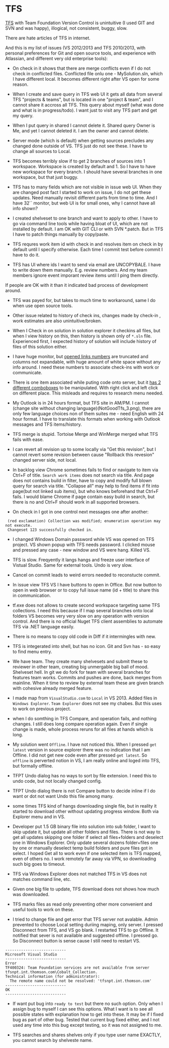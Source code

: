
TFS
===

[TFS] with Team Foundation Version Control is unintuitive (I used GIT and SVN and was happy), illogical, not consistent, buggy, slow.

There are hate articles of TFS in internet.  

And this is my  list of issues (VS 2012/2013 and TFS 2010/2013, with personal preferences for Git and open source tools, and experience with Atlassian, and different very old enterprise tools):

- On check in it shows that there are merge conflicts even if I do not check in conflicted files. Conflicted file onlu one - MySolution.sln, which I have different local. It becomes different right after VS open for some reason.

- When I create and save query in TFS web UI it gets all data from several TFS "projects & teams", but is located in one "project & team", and I cannot share it accross all TFS. This query about myself (what was done and what is in progress/todo). I want just to visit any TFS part and get my query.

- When I put query in shared I cannot delete it. Shared query Owner is Me, and yet I cannot deleted it. I am the owner and cannot delete.

- Server mode (which is default) when getting sources precludes any changed done outside of VS. TFS just do not see these. I have to change all sources to Local.

- TFS becomes terribly slow if to get 2 branches of sources into 1 workspace. Workspace is created by default and 1. So I have to have new workspace for every branch. I should have several branches in one workspace, but that just buggy.

- TFS has to many fields which are not visible in issue web UI. When they are changed post fact I started to work on issue, I do not get these updates. Need manually revisit different parts from time to time. And I have 32`` monitor, but web UI is for small ones, why I cannot have all info shown?

- I created shelveset to one branch and want to apply to other. I have to go via command line tools while having bloat of UI, which are not installed by default. I am OK with GIT CLI or with SVN *.patch. But in TFS I have to patch things manually by copy/paste.

- TFS requres work item id with check in and resolves item on check in by default until I specify otherwise. Each time I commit test before commit I have to do it.

- TFS has UI where ids I want to send via email are UNCOPYBALE. I have to write down them manually. E.g. review numbers. And my team members ignore event imporant review items until I ping them directly.

If people are OK with it than it indicated bad process of development around.

- TFS was payed for, but takes to much time to workaround, same I do when use open source tools.

- Other issue related to history of check ins, changes made by check-in , work estimates are also unintuitive/broken.

- When I Check in on solution in solution explorer it checkins all files, but when I view history on this, then history is shown only of `*.sln` file. Experienced first, I expected history of solution will include history of files of this solution either.

- I have huge monitor, but [opened links numbers](NotGoodTfs_1.png) are truncated and columns not expandable, with huge amount of white space without any info around. I need these numbers to associate check-ins with work or communicate.

- There is one item associated while puting code onto server, but it [has 2 different comboboxes](NotGoodTfs_2.png) to be manipulated. With right click and left click on different place. This misleads and requires to research menu needed.

- My Outlook is in 24 hours format, but TFS site in AM/PM.
I cannot (change site without changing language)(NotGoodTfs_3.png), there are only few language choices non of them suites me - need English with 24 hour format.
I have to translate this formats when working with Outlook messages and TFS items/history.

- TFS merge is stupid. Tortoise Merge and WinMerge merged what  TFS fails with ease.

- I can revert all revision up to some locally via "Get this revision", but I cannot revert some revision between cause "Rollback this revesion" changed server side, not local.

- In backlog view Chrome sometimes fails to find or navigate to item via Ctrl+F of title. `Search work items` does not search via title. And page does not contains build in filter,  have to copy and modify full blown query for search via title. "Collapse all" may help to find items if fit into page(but not linked sub items), but who knows beforehand that Ctrl+F fails. I would blame Chrome if page contain easy build in search, but there is no and Ctrl+F should work in all supported browsers.

- On check in I got in one control next messages one after another:
```
 (red exclamation) Collection was modified; enumeration operation may not execute.
 Changeset 123 successfully checked in.
 ```
 
 - I changed Windows Domain password while VS was opened on TFS project. VS shown popup with TFS needs password. I clicked mouse and pressed any case - new window and VS were hang. Killed VS.
 
 - TFS is slow. Freqyently it langs hangs and freeze user interface of Vistual Studio. Same for external tools.  Undo is very slow.
 
 - Cancel on commit leads to weird errors needed to reconstucte commit. 
 
 - In issue view TFS VS I have buttons to open in Office. But now button to open in web browser or to copy full issue name (id + title) to share this in communication.
 
- tf.exe does not allows to create second workspace targeting same TFS collections. I need this because if I map several branches onto local folders VS becomes very very slow on any operation with version control. And there is no official Nuget TFS client assemblies to automate TFS via .NET language easily.

- There is no means to copy old code in Diff if it intermingles with new.

- TFS is integerated into shell, but has no icon. Git and Svn has - so easy to find menu entry.

- We have team. They create many shelvesets and submit these to reviewer in other team, creating big unmergable big ball of mood. Shelveset hell. In git we do fork for team with several branches for features team works. Commits and pushes are done, back merges from mainline. When it time to review by external team these are given branch with cohesive already merged feature.

- I made map from `VisualStudio.com` to `Local` in VS 2013. Added files in `Windows Explorer`. `Team Explorer` does not see my chabes. But this uses to work on previous project.

- when I do somthing in TFS Compare, and operation fails, and nothing changes. I still does long compare operation again. Even if single change is made, whole process reruns for all files at hands which is long.

- My solution went `Offline`. I have not noticed this. When I pressed `get latest` version in source explorer there was no indication that I am Offline. I did not get new code even after pressed `get latest`. So `offline` is perverted notion in VS, I am really online and loged into TFS, but formally offline.

- TFPT Undo dialog has no ways to sort by file extension. I need this to undo code, but not locally changed config.

- TFPT Undo dialog there is not Compare button to decide inline if I do want or dot not want Undo this file among many.

- some times TFS kind of hangs downloading single file, but in reality it started to download other without updating progress window. Both via Explorer menu and in VS.

- Developer put 1.5 GB binary file into solution into sub folder, I want to skip update it, but update all other folders and files. There is not way to get all updates skipping one folder if select all files+folders and deselect one in Windows Explorer. Only update several dozens folder+files one by one or manually deselect temp build folders and pure files got in select. I hoped Get all to work even if one selected item is TFS mapped, even of others no. I work remotely far away via VPN, so downloading such big goes to timeout.

- TFS via Windows Explorer does not matched TFS in VS does not matches command line, etc.

- Given one big file to update, TFS download does not shows how much was downloaded.

- TFS marks files as read only preventing other more convenient and useful tools to work on these.

- I tried to change file and get error that TFS server not avalable. Admin prevented to choose Local setting duriing maping, only server.  I pressed Disconnect from TFS, and VS go blank. I restarted TFS to go Offline. It notified that sever is not available and suggested offline. I pressed go. So Disconnect button is sense cause I still need to restart VS.

```
---------------------------
Microsoft Visual Studio
---------------------------
Error
TF400324: Team Foundation services are not available from server tfsnpt.int.thomson.com\Cobalt_Collection.
Technical information (for administrator):
  The remote name could not be resolved: 'tfsnpt.int.thomson.com'
---------------------------
OK   
---------------------------
```

- If want put bug into `ready to test` but there no such option. Only when I assign bug to myself I can see this options. What I want is to see all possible states with explanation how to get into these. 
It may be if I fixed bug as part of other bug. Tested that current bug fixed either, and I not used any time into this bug except testing, so it was not assigned to me.

- TFS searches and shares shelves only if you type user name EXACTLY, you cannot search by shelveste name.

[TFS]: https://en.wikipedia.org/wiki/Team_Foundation_Server


